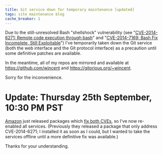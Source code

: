 ```yaml
---
title: Git service down for temporary maintenance [updated]
tags: site maintenance blog
cache_breaker: 1
---
```


Due to the still-unresolved Bash "shellshock" vulnerability (see "[CVE-2014-6271: Remote code execution through bash](https://news.ycombinator.com/item?id=8361574)" and "[CVE-2014-7169: Bash Fix Incomplete, Still Exploitable](https://news.ycombinator.com/item?id=8365158)") I've temporarily taken down the Git service (both the web interface and the Git protocol interface) as a precaution until some definitive patches are available.

In the meantime, all of my repos are mirrored and available at <https://github.com/wincent> and <https://gitorious.org/~wincent>.

Sorry for the inconvenience.

# Update: Thursday 25th September, 10:30 PM PST

[Amazon](/wiki/Amazon) just released packages which [fix both CVEs](https://alas.aws.amazon.com/ALAS-2014-419.html), so I've now re-enabled all services. (Previously they released a package that only address CVE-2014-6271; I installed it as soon as I could, but I wanted to take the services offline until a more definitive fix was available.)

Thanks for your understanding.
